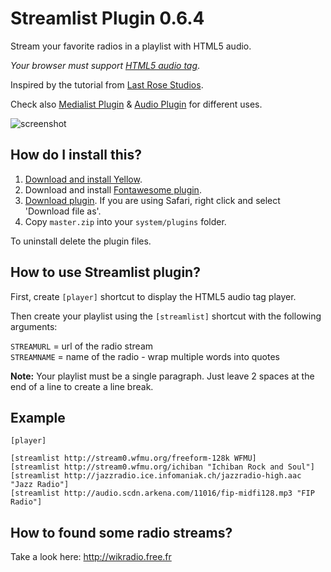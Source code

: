# Streamlist Plugin 0.6.4

Stream your favorite radios in a playlist with HTML5 audio.

*Your browser must support [HTML5 audio tag](https://en.wikipedia.org/wiki/HTML5_Audio)*.

Inspired by the tutorial from [Last Rose Studios](http://devblog.lastrose.com/html5-audio-video-playlist).

Check also [Medialist Plugin](https://github.com/nibreh/yellow-plugin-medialist) & [Audio Plugin](https://github.com/schulle4u/yellow-plugin-audio) for different uses.

![screenshot](https://raw.githubusercontent.com/nibreh/yellow-plugin-streamlist/master/streamlist-radio.png)

## How do I install this?

1. [Download and install Yellow](https://github.com/datenstrom/yellow/).
2. Download and install [Fontawesome plugin](https://github.com/datenstrom/yellow-plugins/tree/master/fontawesome).
3. [Download plugin](https://github.com/nibreh/yellow-plugin-streamlist/archive/master.zip). If you are using Safari, right click and select 'Download file as'.
4. Copy `master.zip` into your `system/plugins` folder.

To uninstall delete the plugin files.

## How to use Streamlist plugin?

First, create `[player]` shortcut to display the HTML5 audio tag player.

Then create your playlist using the `[streamlist]` shortcut with the following arguments:

`STREAMURL` = url of the radio stream  
`STREAMNAME` = name of the radio - wrap multiple words into quotes

**Note:** Your playlist must be a single paragraph. Just leave 2 spaces at the end of a line to create a line break.

## Example

    [player]
    
    [streamlist http://stream0.wfmu.org/freeform-128k WFMU]
    [streamlist http://stream0.wfmu.org/ichiban "Ichiban Rock and Soul"]
    [streamlist http://jazzradio.ice.infomaniak.ch/jazzradio-high.aac "Jazz Radio"]
    [streamlist http://audio.scdn.arkena.com/11016/fip-midfi128.mp3 "FIP Radio"]

## How to found some radio streams?

Take a look here: http://wikradio.free.fr
